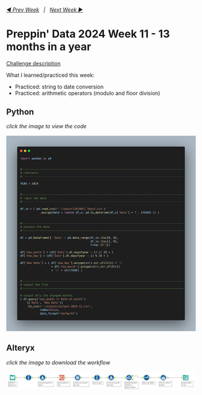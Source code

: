 <h6><a href="..\preppin-data-2024-10\README.md">◀  Prev Week</a>&nbsp;&nbsp;&nbsp;|&nbsp;&nbsp;&nbsp;<a href="..\preppin-data-2024-12\README.md">Next Week  ▶</a></h6>

# Preppin' Data 2024 Week 11 - 13 months in a year

[Challenge description](https://preppindata.blogspot.com/2024/03/2024-week-11-13-months-in-year.html)

What I learned/practiced this week:
* Practiced: string to date conversion
* Practiced: arithmetic operators (modulo and floor division)

## Python
<i>click the image to view the code</i><br>
<br>
<a href="preppin-data-2024-11.py">
<img src="img-python-code-2024-11.png?raw=true" alt="Python code">
</a>

## Alteryx
<i>click the image to download the workflow</i><br>
<br>
<a href="preppin-data-2024-11.yxzp">
<img src="img-alteryx-2024-11.png?raw=true" alt="Alteryx workflow">
</a>